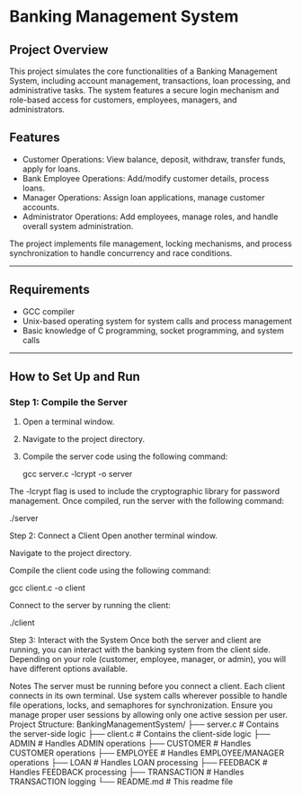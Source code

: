 # Banking Management System

## Project Overview

This project simulates the core functionalities of a Banking Management System, including account management, transactions, loan processing, and administrative tasks. The system features a secure login mechanism and role-based access for customers, employees, managers, and administrators.

## Features

- Customer Operations: View balance, deposit, withdraw, transfer funds, apply for loans.
- Bank Employee Operations: Add/modify customer details, process loans.
- Manager Operations: Assign loan applications, manage customer accounts.
- Administrator Operations: Add employees, manage roles, and handle overall system administration.
  
The project implements file management, locking mechanisms, and process synchronization to handle concurrency and race conditions.

---

## Requirements

- GCC compiler
- Unix-based operating system for system calls and process management
- Basic knowledge of C programming, socket programming, and system calls

---

## How to Set Up and Run

### Step 1: Compile the Server

1. Open a terminal window.
2. Navigate to the project directory.
3. Compile the server code using the following command:

   gcc server.c -lcrypt -o server

The -lcrypt flag is used to include the cryptographic library for password management.
Once compiled, run the server with the following command:

./server

Step 2: Connect a Client
Open another terminal window.

Navigate to the project directory.

Compile the client code using the following command:

gcc client.c -o client

Connect to the server by running the client:

./client


Step 3: Interact with the System
Once both the server and client are running, you can interact with the banking system from the client side. Depending on your role (customer, employee, manager, or admin), you will have different options available.

Notes
The server must be running before you connect a client.
Each client connects in its own terminal.
Use system calls wherever possible to handle file operations, locks, and semaphores for synchronization.
Ensure you manage proper user sessions by allowing only one active session per user.
Project Structure:
BankingManagementSystem/
├── server.c        # Contains the server-side logic
├── client.c        # Contains the client-side logic
├── ADMIN           # Handles ADMIN operations
├── CUSTOMER        # Handles CUSTOMER operations
├── EMPLOYEE        # Handles EMPLOYEE/MANAGER operations
├── LOAN            # Handles LOAN processing
├── FEEDBACK        # Handles FEEDBACK processing
├── TRANSACTION     # Handles TRANSACTION logging
└── README.md       # This readme file
